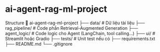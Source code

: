 # ai-agent-rag-ml-project
Structure
📁 ai-agent-rag-ml-project
├── data/              # Dữ liệu tài liệu
├── rag_pipeline/      # Code phần Retrieval-Augmented Generation
├── agent_logic/       # Code logic cho Agent (LangChain, tool calling...)
├── ui/                # Streamlit hoặc Gradio
├── tests/             # Unit test nếu có
├── requirements.txt
├── README.md
└── .gitignore
